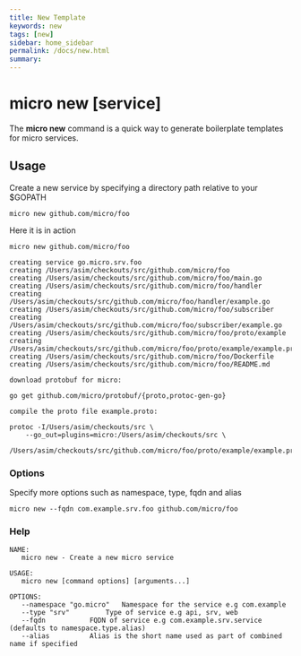 ```yaml
---
title: New Template
keywords: new
tags: [new]
sidebar: home_sidebar
permalink: /docs/new.html
summary: 
---
```


# micro new [service]

The **micro new** command is a quick way to generate boilerplate templates for micro services.

## Usage

Create a new service by specifying a directory path relative to your $GOPATH

```
micro new github.com/micro/foo
```

Here it is in action

```
micro new github.com/micro/foo

creating service go.micro.srv.foo
creating /Users/asim/checkouts/src/github.com/micro/foo
creating /Users/asim/checkouts/src/github.com/micro/foo/main.go
creating /Users/asim/checkouts/src/github.com/micro/foo/handler
creating /Users/asim/checkouts/src/github.com/micro/foo/handler/example.go
creating /Users/asim/checkouts/src/github.com/micro/foo/subscriber
creating /Users/asim/checkouts/src/github.com/micro/foo/subscriber/example.go
creating /Users/asim/checkouts/src/github.com/micro/foo/proto/example
creating /Users/asim/checkouts/src/github.com/micro/foo/proto/example/example.proto
creating /Users/asim/checkouts/src/github.com/micro/foo/Dockerfile
creating /Users/asim/checkouts/src/github.com/micro/foo/README.md

download protobuf for micro:

go get github.com/micro/protobuf/{proto,protoc-gen-go}

compile the proto file example.proto:

protoc -I/Users/asim/checkouts/src \
	--go_out=plugins=micro:/Users/asim/checkouts/src \
	/Users/asim/checkouts/src/github.com/micro/foo/proto/example/example.proto

```

### Options

Specify more options such as namespace, type, fqdn and alias

```
micro new --fqdn com.example.srv.foo github.com/micro/foo
```

### Help

```
NAME:
   micro new - Create a new micro service

USAGE:
   micro new [command options] [arguments...]

OPTIONS:
   --namespace "go.micro"	Namespace for the service e.g com.example
   --type "srv"			Type of service e.g api, srv, web
   --fqdn 			FQDN of service e.g com.example.srv.service (defaults to namespace.type.alias)
   --alias 			Alias is the short name used as part of combined name if specified
```
